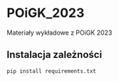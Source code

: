 # POiGK_2023
Materiały wykładowe z POiGK 2023

## Instalacja zależności
```bash
pip install requirements.txt 
```

